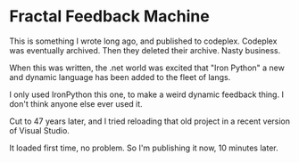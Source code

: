 # Fractal Feedback Machine

This is something I wrote long ago, and published to codeplex.
Codeplex was eventually archived. Then they deleted their archive.
Nasty business.

When this was written, the .net world was excited that "Iron Python"
a new and dynamic language has been added to the fleet of langs.

I only used IronPython this one, to make a weird dynamic feedback 
thing. I don't think anyone else ever used it.

Cut to 47 years later, and I tried reloading that old project in
a recent version of Visual Studio. 

It loaded first time, no problem. So I'm publishing it now, 10 minutes later.
